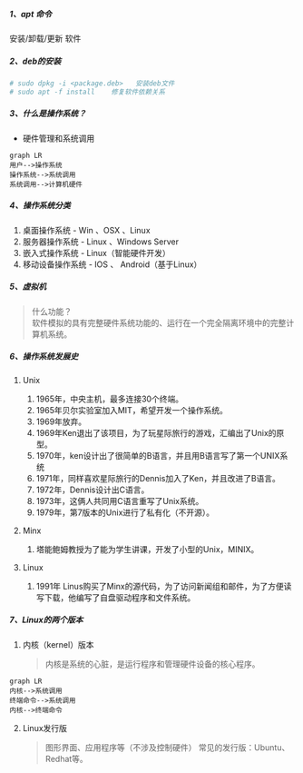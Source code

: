 ##### 1、apt 命令
安装/卸载/更新 软件



##### 2、deb的安装

```sh
# sudo dpkg -i <package.deb>   安装deb文件
# sudo apt -f install    修复软件依赖关系
```
##### 3、什么是操作系统？

- 硬件管理和系统调用
    
```
graph LR
用户-->操作系统
操作系统-->系统调用
系统调用-->计算机硬件
```
##### 4、操作系统分类
1. 桌面操作系统 - Win 、OSX 、Linux
2. 服务器操作系统 - Linux 、Windows Server
3. 嵌入式操作系统 - Linux（智能硬件开发）
4. 移动设备操作系统 - IOS 、 Android（基于Linux）
    
##### 5、虚拟机
> 什么功能？\
软件模拟的具有完整硬件系统功能的、运行在一个完全隔离环境中的完整计算机系统。
      
##### 6、操作系统发展史
1. Unix
    1. 1965年，中央主机，最多连接30个终端。
    2. 1965年贝尔实验室加入MIT，希望开发一个操作系统。
    3. 1969年放弃。
    4. 1969年Ken退出了该项目，为了玩星际旅行的游戏，汇编出了Unix的原型。
    5. 1970年，ken设计出了很简单的B语言，并且用B语言写了第一个UNIX系统
    6. 1971年，同样喜欢星际旅行的Dennis加入了Ken，并且改进了B语言。
    7. 1972年，Dennis设计出C语言。
    8. 1973年，这俩人共同用C语言重写了Unix系统。
    9. 1979年，第7版本的Unix进行了私有化（不开源）。
        
2. Minx
    1. 塔能鲍姆教授为了能为学生讲课，开发了小型的Unix，MINIX。
        
3. Linux
    1. 1991年 Linus购买了Minx的源代码，为了访问新闻组和邮件，为了方便读写下载，他编写了自盘驱动程序和文件系统。

##### 7、Linux的两个版本
1. 内核（kernel）版本
    >内核是系统的心脏，是运行程序和管理硬件设备的核心程序。
    
```
graph LR
内核-->系统调用
终端命令-->系统调用
内核-->终端命令
```
2. Linux发行版
    >图形界面、应用程序等（不涉及控制硬件）
    常见的发行版：Ubuntu、Redhat等。
